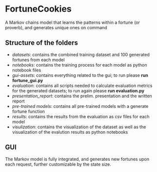 # FortuneCookies
A Markov chains model that learns the patterns within a fortune (or proverb), and generates unique ones on command

## Structure of the folders
- _datasets_: contains the combined training dataset and 100 generated fortunes from each model
- _notebooks_: contains the training process for each model as python notebook files
- _gui-assets_: contains everything related to the gui; to run please **run fortune_gui.py**
- _evaluation_: contains all scripts needed to calculate evaluation metrics for the generated datasets; to run again please **run evaluation.py**
- _presentation_report_: contains the prelim. presentation and the written report
- _pre-trained models_: contains all pre-trained models with a generate fortune function
- _results_: contains the results from the evaluation as csv files for each model
- _visulization_: contains the visualization of the dataset as well as the visualization of the evalution results as python notebooks

## GUI
The Markov model is fully integrated, and generates new fortunes upon each request, further customizable by the state size.
